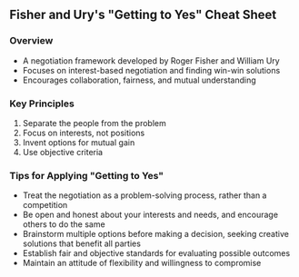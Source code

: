 ## Fisher and Ury's "Getting to Yes" Cheat Sheet

### Overview
- A negotiation framework developed by Roger Fisher and William Ury
- Focuses on interest-based negotiation and finding win-win solutions
- Encourages collaboration, fairness, and mutual understanding

### Key Principles

1. Separate the people from the problem
2. Focus on interests, not positions
3. Invent options for mutual gain
4. Use objective criteria

### Tips for Applying "Getting to Yes"

- Treat the negotiation as a problem-solving process, rather than a competition
- Be open and honest about your interests and needs, and encourage others to do the same
- Brainstorm multiple options before making a decision, seeking creative solutions that benefit all parties
- Establish fair and objective standards for evaluating possible outcomes
- Maintain an attitude of flexibility and willingness to compromise
